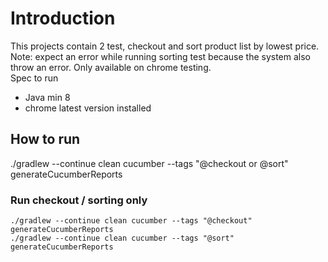 # Introduction

This projects contain 2 test, checkout and sort product list by lowest price. Note: expect an error while running sorting test because the system also throw an error. Only available on chrome testing.<br>
Spec to run
- Java min 8
- chrome latest version installed

## How to run
 ./gradlew --continue clean cucumber --tags "@checkout or @sort" generateCucumberReports
### Run checkout / sorting only 
    ./gradlew --continue clean cucumber --tags "@checkout" generateCucumberReports
    ./gradlew --continue clean cucumber --tags "@sort" generateCucumberReports
